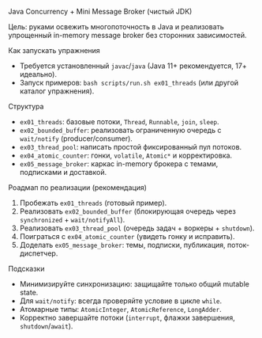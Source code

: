 Java Concurrency + Mini Message Broker (чистый JDK)

Цель: руками освежить многопоточность в Java и реализовать упрощенный in-memory message broker без сторонних зависимостей.

Как запускать упражнения
- Требуется установленный `javac`/`java` (Java 11+ рекомендуется, 17+ идеально).
- Запуск примеров: `bash scripts/run.sh ex01_threads` (или другой каталог упражнения).

Структура
- `ex01_threads`: базовые потоки, `Thread`, `Runnable`, `join`, `sleep`.
- `ex02_bounded_buffer`: реализовать ограниченную очередь с `wait/notify` (producer/consumer).
- `ex03_thread_pool`: написать простой фиксированный пул потоков.
- `ex04_atomic_counter`: гонки, `volatile`, `Atomic*` и корректировка.
- `ex05_message_broker`: каркас in-memory брокера с темами, подписками и доставкой.

Роадмап по реализации (рекомендация)
1) Пробежать `ex01_threads` (готовый пример). 
2) Реализовать `ex02_bounded_buffer` (блокирующая очередь через `synchronized` + `wait/notifyAll`).
3) Реализовать `ex03_thread_pool` (очередь задач + воркеры + `shutdown`).
4) Поиграться с `ex04_atomic_counter` (увидеть гонку и исправить).
5) Доделать `ex05_message_broker`: темы, подписки, публикация, поток-диспетчер.

Подсказки
- Минимизируйте синхронизацию: защищайте только общий mutable state.
- Для `wait/notify`: всегда проверяйте условие в цикле `while`.
- Атомарные типы: `AtomicInteger`, `AtomicReference`, `LongAdder`.
- Корректно завершайте потоки (`interrupt`, флажки завершения, `shutdown`/`await`).


